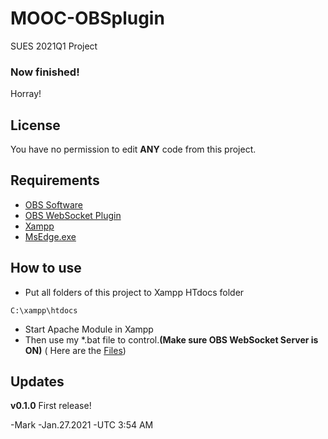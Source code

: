 # MOOC-OBSplugin
SUES 2021Q1 Project
### Now finished!
Horray!
## License
You have no permission to edit **ANY** code from this project.

## Requirements
- [OBS Software](https://obsproject.com/download)
- [OBS WebSocket Plugin](https://github.com/Palakis/obs-websocket)
- [Xampp](https://www.apachefriends.org/download.html)
- [MsEdge.exe](https://www.microsoft.com/en-us/edge)

## How to use
- Put all folders of this project to Xampp HTdocs folder
```
C:\xampp\htdocs
```
- Start Apache Module in Xampp
- Then use my \*.bat file to control.**(Make sure OBS WebSocket Server is ON)**
( Here are the [Files](https://github.com/MaBoCoMark/MOOC-OBSplugin/tree/main/Terminal))

## Updates
**v0.1.0** First release!

-Mark
-Jan.27.2021
-UTC 3:54 AM
